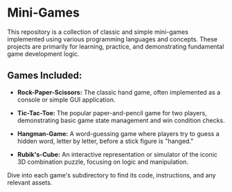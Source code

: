# Mini-Games

This repository is a collection of classic and simple mini-games implemented using various programming languages and concepts. These projects are primarily for learning, practice, and demonstrating fundamental game development logic.

## Games Included:

* **Rock-Paper-Scissors:** The classic hand game, often implemented as a console or simple GUI application.

* **Tic-Tac-Toe:** The popular paper-and-pencil game for two players, demonstrating basic game state management and win condition checks.

* **Hangman-Game:** A word-guessing game where players try to guess a hidden word, letter by letter, before a stick figure is "hanged."

* **Rubik's-Cube:** An interactive representation or simulator of the iconic 3D combination puzzle, focusing on logic and manipulation.

Dive into each game's subdirectory to find its code, instructions, and any relevant assets.
